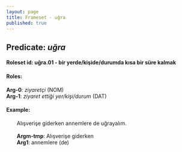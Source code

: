 ```yaml
---
layout: page
title: Frameset - uğra
published: true
---
```

<h2>Predicate: <i>uğra</i></h2>
<h4>Roleset id: uğra.01 - bir yerde/kişide/durumda kısa bir süre kalmak<br>
<h4>Roles:</h4>
<b>Arg-0</b>: <i>ziyaretçi</i>  (NOM) <br>
<b>Arg-1</b>: <i>ziyaret ettiği yer/kişi/durum</i>  (DAT) <br>
<h4>Example:</h4>
&emsp;&emsp;Alışverişe giderken annemlere de uğrayalım.<br><br>
&emsp;&emsp;<b>Argm-tmp</b>:  Alışverişe giderken<br>
&emsp;&emsp;<b>Arg1</b>:  annemlere (de)<br>

